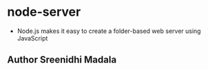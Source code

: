 # node-server

- Node.js makes it easy to create a folder-based web server using JavaScript

## Author Sreenidhi Madala
